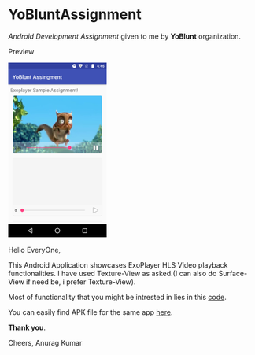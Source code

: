 # YoBluntAssignment
*Android Development Assignment* given to me by **YoBlunt** organization.


Preview

<img src="https://github.com/anuragkumarak95/YoBluntAssignment/blob/master/Screenshot_20170614-164645.png" width="200px"/>

Hello EveryOne,

This Android Application showcases ExoPlayer HLS Video playback functionalities.<Enter>
I have used Texture-View as asked.(I can also do Surface-View if need be, i prefer Texture-View).


Most of functionality that you might be intrested in lies in this 
[code](https://github.com/anuragkumarak95/YoBluntAssingment/blob/master/app/src/main/java/com/yoblunt/anuragkumar/yobluntassingment/adapter/HlsListAdapter.java).

You can easily find APK file for the same app [here](https://github.com/anuragkumarak95/YoBluntAssingment/blob/master/APK%20File/yobluntAssignment_v0.0.1S.apk).
    
**Thank you**.

Cheers,
Anurag Kumar

